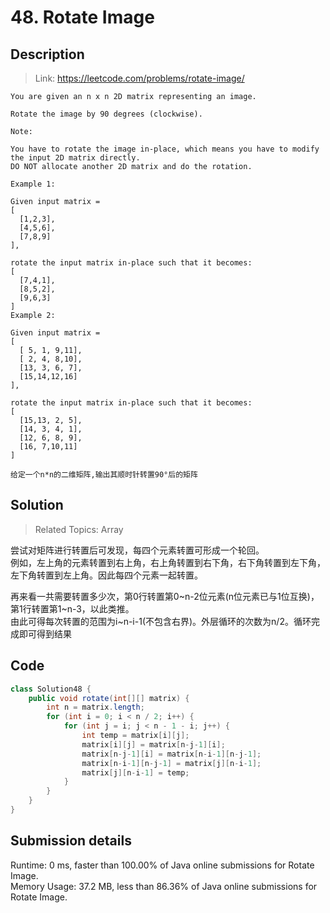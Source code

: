 # 48. Rotate Image

## Description

> Link: https://leetcode.com/problems/rotate-image/

```
You are given an n x n 2D matrix representing an image.

Rotate the image by 90 degrees (clockwise).

Note:

You have to rotate the image in-place, which means you have to modify the input 2D matrix directly. 
DO NOT allocate another 2D matrix and do the rotation.

Example 1:

Given input matrix = 
[
  [1,2,3],
  [4,5,6],
  [7,8,9]
],

rotate the input matrix in-place such that it becomes:
[
  [7,4,1],
  [8,5,2],
  [9,6,3]
]
Example 2:

Given input matrix =
[
  [ 5, 1, 9,11],
  [ 2, 4, 8,10],
  [13, 3, 6, 7],
  [15,14,12,16]
], 

rotate the input matrix in-place such that it becomes:
[
  [15,13, 2, 5],
  [14, 3, 4, 1],
  [12, 6, 8, 9],
  [16, 7,10,11]
]

给定一个n*n的二维矩阵,输出其顺时针转置90°后的矩阵

```


## Solution

> Related Topics: Array

尝试对矩阵进行转置后可发现，每四个元素转置可形成一个轮回。<br>
例如，左上角的元素转置到右上角，右上角转置到右下角，右下角转置到左下角，左下角转置到左上角。因此每四个元素一起转置。<br>

再来看一共需要转置多少次，第0行转置第0~n-2位元素(n位元素已与1位互换)，第1行转置第1~n-3，以此类推。<br>
由此可得每次转置的范围为i~n-i-1(不包含右界)。外层循环的次数为n/2。循环完成即可得到结果



## Code

```java
class Solution48 {
    public void rotate(int[][] matrix) {
        int n = matrix.length;
        for (int i = 0; i < n / 2; i++) {
            for (int j = i; j < n - 1 - i; j++) {
                int temp = matrix[i][j];
                matrix[i][j] = matrix[n-j-1][i];
                matrix[n-j-1][i] = matrix[n-i-1][n-j-1];
                matrix[n-i-1][n-j-1] = matrix[j][n-i-1];
                matrix[j][n-i-1] = temp;
            }
        }
    }
}  
```


## Submission details
Runtime: 0 ms, faster than 100.00% of Java online submissions for Rotate Image.<br>
Memory Usage: 37.2 MB, less than 86.36% of Java online submissions for Rotate Image.
